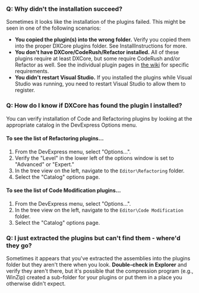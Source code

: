 ### Q: Why didn't the installation succeed? ###
Sometimes it looks like the installation of the plugins failed. This might be seen in one of the following scenarios:
  * **You copied the plugin(s) into the wrong folder.** Verify you copied them into the proper DXCore plugins folder. See InstallInstructions for more.
  * **You don't have DXCore/CodeRush/Refactor installed.** All of these plugins require at least DXCore, but some require CodeRush and/or Refactor as well. See the individual plugin pages in [the wiki](http://code.google.com/p/dxcorecommunityplugins/w/list) for specific requirements.
  * **You didn't restart Visual Studio.** If you installed the plugins while Visual Studio was running, you need to restart Visual Studio to allow them to register.

### Q: How do I know if DXCore has found the plugin I installed? ###
You can verify installation of Code and Refactoring plugins by looking at the appropriate catalog in the DevExpress Options menu.

#### To see the list of Refactoring plugins... ####

  1. From the DevExpress menu, select "Options...".
  1. Verify the "Level" in the lower left of the options window is set to "Advanced" or "Expert."
  1. In the tree view on the left, navigate to the `Editor\Refactoring` folder.
  1. Select the "Catalog" options page.

#### To see the list of Code Modification plugins... ####

  1. From the DevExpress menu, select "Options...".
  1. In the tree view on the left, navigate to the `Editor\Code Modification` folder.
  1. Select the "Catalog" options page.

### Q: I just extracted the plugins but can't find them - where'd they go? ###
Sometimes it appears that you've extracted the assemblies into the plugins folder but they aren't there when you look. **Double-check in Explorer** and verify they aren't there, but it's possible that the compression program (e.g., WinZip) created a sub-folder for your plugins or put them in a place you otherwise didn't expect.